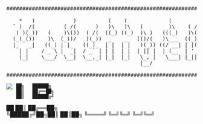 <pre>
######################################################################################

    *   )            )          (    (             (        )          (
  ` )  /(         ( /(      )   )\   )\   (        )\    ( /(     (    )\ )
   ( )(_))   (    )\())  ( /(  ((_) ((_)  )\ )   (((_)   )\())   ))\  (()/(   (
  (_(_())    )\  (_))/   )(_))  _    _   (()/(   )\___  ((_)\   /((_)  /(_))  )\
  |_   _|   ((_) | |_   ((_)_  | |  | |   )(_)) ((/ __| | |(_) (_))   (_) _| ((_)
    | |    / _ \ |  _|  / _` | | |  | |  | || |  | (__  | ' \  / -_)   |  _| (_-<
    |_|    \___/  \__|  \__,_| |_|  |_|   \_, |   \___| |_||_| \___|   |_|   /__/
                                          |__/

######################################################################################
</pre>

<img align="left" src="https://github-readme-stats.vercel.app/api?username=JRetza&title_color=000000&text_color=DD0000&icon_color=DD0000&include_all_commits=true&count_private=true&show_icons=true&hide=stars" />
  


     ██╗   ██████╗    
     ██║   ██╔══██╗   
     ██║   ██████╔╝   
██   ██║   ██╔══██╗   
╚█████╔╝██╗██║  ██║██╗
 ╚════╝ ╚═╝╚═╝  ╚═╝╚═╝
                      

<!-- <img align="right" src="https://github-readme-stats.vercel.app/api/top-langs/?username=JRetza&title_color=000000&layout=compact" /> -->


<!-- [![JR's github stats](https://github-readme-stats.vercel.app/api?username=JRetza&title_color=000000&text_color=DD0000&icon_color=DD0000&include_all_commits=true&count_private=true&show_icons=true&hide=stars)](https://github.com/JRetza) -->


<!-- [![Top Langs](https://github-readme-stats.vercel.app/api/top-langs/?username=JRetza&layout=compact)](https://github.com/JRetza) -->